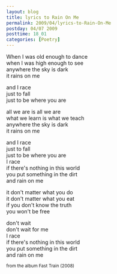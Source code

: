 ```yaml
---
layout: blog
title: lyrics to Rain On Me
permalink: 2009/04/lyrics-to-Rain-On-Me
postday: 04/07 2009
posttime: 18_01
categories: [Poetry]
---
```


<p>When I was old enough to dance<br />
when I was high enough to see<br />
anywhere the sky is dark<br />
it rains on me</p>
<p>and I race<br />
just to fall<br />
just to be where you are </p>
<p>all we are is all we are<br />
what we learn is what we teach<br />
anywhere the sky is dark<br />
it rains on me</p>
<p>and I race<br />
just to fall<br />
just to be where you are<br />
I race<br />
if there&#039;s nothing in this world<br />
you put something in the dirt<br />
and rain on me</p>
<p>it don&#039;t matter what you do<br />
it don&#039;t matter what you eat<br />
if you don&#039;t know the truth<br />
you won&#039;t be free</p>
<p>don&#039;t wait<br />
don&#039;t wait for me<br />
I race<br />
if there&#039;s nothing in this world<br />
you put something in the dirt<br />
and rain on me</p>
<p><small>from the album Fast Train (2008)</small></p>
